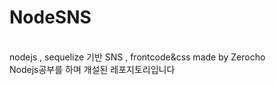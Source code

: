# NodeSNS
<BR>
nodejs , sequelize 기반 SNS , frontcode&amp;css made by Zerocho
<br>
  Nodejs공부를 하며 개설된 레포지토리입니다
